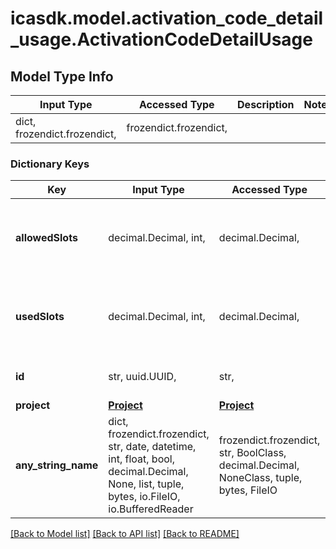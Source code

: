 # icasdk.model.activation_code_detail_usage.ActivationCodeDetailUsage

## Model Type Info
Input Type | Accessed Type | Description | Notes
------------ | ------------- | ------------- | -------------
dict, frozendict.frozendict,  | frozendict.frozendict,  |  | 

### Dictionary Keys
Key | Input Type | Accessed Type | Description | Notes
------------ | ------------- | ------------- | ------------- | -------------
**allowedSlots** | decimal.Decimal, int,  | decimal.Decimal,  | Indicates how many slots can be used, -1 means unlimited | value must be a 32 bit integer
**usedSlots** | decimal.Decimal, int,  | decimal.Decimal,  | Indicates how many slots can are used, -1 means unused | value must be a 32 bit integer
**id** | str, uuid.UUID,  | str,  |  | value must be a uuid
**project** | [**Project**](Project.md) | [**Project**](Project.md) |  | [optional] 
**any_string_name** | dict, frozendict.frozendict, str, date, datetime, int, float, bool, decimal.Decimal, None, list, tuple, bytes, io.FileIO, io.BufferedReader | frozendict.frozendict, str, BoolClass, decimal.Decimal, NoneClass, tuple, bytes, FileIO | any string name can be used but the value must be the correct type | [optional]

[[Back to Model list]](../../README.md#documentation-for-models) [[Back to API list]](../../README.md#documentation-for-api-endpoints) [[Back to README]](../../README.md)

